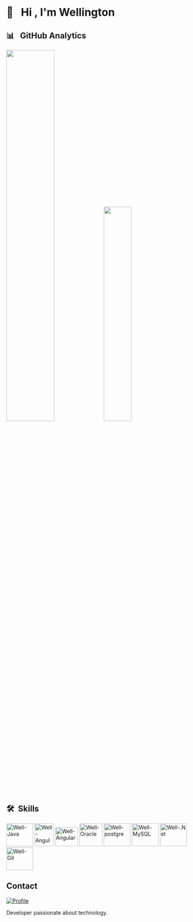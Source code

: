 
<h1 aling="left">👋 &nbsp; Hi <img height="30px">, I'm Wellington</h1>

 <!---🔭 I’m currently working at [Empresa](Link daEmpresa)
- 💬 Ask me about **Java, Spring Boot, SQL**
- 👨‍💻 More at [wellington.dev](https://wellington.dev)-->

## 📊 &nbsp; GitHub Analytics
<p style="display: inline_block">
<img width="50%" src="https://github-readme-stats.vercel.app/api?username=wlusbar&show_icons=true&theme=dracula&include_all_commits=true"/>
<img width="38%" src="https://github-readme-stats.vercel.app/api/top-langs/?username=anuraghazra&layout=compact&theme=dracula"/>
</p>

## 🛠 &nbsp;Skills
<div style="display: inline_block">
  <img aling="center" alt="Well-Java" height="60" width="70" src="https://cdn.jsdelivr.net/gh/devicons/devicon/icons/java/java-original-wordmark.svg">
  <img aling="center" alt="Well-Angular" height="60" width="50" src="https://cdn.jsdelivr.net/gh/devicons/devicon/icons/spring/spring-original-wordmark.svg">
  <img aling="center" alt="Well-Angular" height="50" width="60" src="https://cdn.jsdelivr.net/gh/devicons/devicon/icons/angularjs/angularjs-original.svg">
  <img aling="center" alt="Well-Oracle" height="60" width="60" src="https://cdn.jsdelivr.net/gh/devicons/devicon/icons/oracle/oracle-original.svg">
  <img aling="center" alt="Well-postgre" height="60" width="70" src="https://cdn.jsdelivr.net/gh/devicons/devicon/icons/postgresql/postgresql-plain-wordmark.svg">
  <img aling="center" alt="Well-MySQL" height="60" width="70" src="https://cdn.jsdelivr.net/gh/devicons/devicon/icons/mysql/mysql-original-wordmark.svg">
  <img aling="center" alt="Well-.Net" height="60" width="70" src="https://icongr.am/devicon/dot-net-original-wordmark.svg?size=128&color=ffffff">
  <img aling="center" alt="Well-Git" height="60" width="70" src="https://icongr.am/devicon/git-original.svg?size=131&color=c8b014">
  <br>
</div>
<!-- uso com badges
<div style="display: inline_block">
<br/>
    <img aling="center" alt="Java" src="https://img.shields.io/badge/Java-ED8B00?style=for-the-badge&logo=openjdk&logoColor=white"/>
     <img aling="center" alt="Spring" src="https://img.shields.io/badge/Spring-6DB33F?style=for-the-badge&logo=spring&logoColor=white"/>
    <img aling="center" alt="Angular" src="https://img.shields.io/badge/Angular-DD0031?style=for-the-badge&logo=angular&logoColor=white"/>
    <img aling="center" alt="PostgreSQL" src="https://img.shields.io/badge/PostgreSQL-316192?style=for-the-badge&logo=postgresql&logoColor=white"/>
     <img aling="center" alt="Oracle" src="https://img.shields.io/badge/Oracle-F80000?style=for-the-badge&logo=oracle&logoColor=black"/>
     <img aling="center" alt="MySQL" src="https://img.shields.io/badge/MySQL-005C84?style=for-the-badge&logo=mysql&logoColor=white"/>
    <img aling="center" alt=".Net" src="https://img.shields.io/badge/.NET-5C2D91?style=for-the-badge&logo=.net&logoColor=white"/>
</div>-->

## Contact
[![Profile](https://img.shields.io/badge/LinkedIn-0077B5?style=for-the-badge&logo=linkedin&logoColor=white)](https://www.linkedin.com/in/wellingtonluizsb/)
<!--[![Profile](https://img.shields.io/badge/WhatsApp-25D366?style=for-the-badge&logo=whatsapp&logoColor=white)](https://api.whatsapp.com/send?phone=5531993862869&text=Ol%C3%A1!!!)
[![Profile](https://img.shields.io/badge/Wellington-05122A?style=flat&logo=instagram)](https://www.instagram.com/wellingtonbarbosa5205/)
-->
<p aling="left">Developer passionate about technology.</p>

